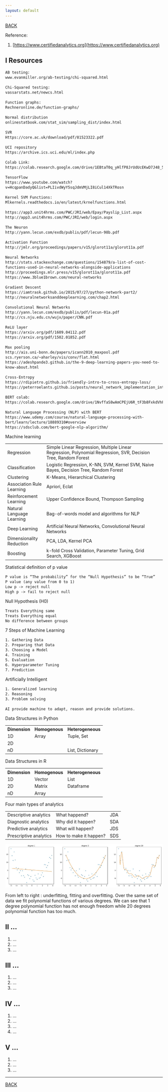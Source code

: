 ```yaml
---
layout: default
---
```


[BACK](./)

Reference:

1. [https://www.certifiedanalytics.org](https://www.certifiedanalytics.org)

## I Resources
```
AB testing:
www.evanmiller.org/ab-testing/chi-squared.html

Chi-Squared testing:
vassarstats.net/newcs.html

Function graphs:
Rechneronline.de/function-graphs/

Normal distribution
onlinestatbook.com/stat_sim/sampling_dist/index.html

SVR
Https://core.ac.uk/download/pdf/81523322.pdf

UCI repository
https://archive.ics.uci.edu/ml/index.php

Colab Link:
https://colab.research.google.com/drive/1EBtaT0q_yHlfP8JrUdUcEKwD7J48_5Ya

TensorFlow
https://www.youtube.com/watch?v=HcqpanDadyQ&list=PLIivdWyY5sqJdmVMjLI8iCul14XkTRosn

Kernel SVM Functions:
Mlkernels.readthedocs.io/en/latest/krnelfunctions.html

https://app3.unit4hrms.com/PWC/JRI/web/Epay/Payslip_List.aspx
http://app3.unit4hrms.com/PWC/JRI/web/login.aspx

The Neuron
http://yann.lecun.com/exdb/publis/pdf/lecun-98b.pdf

Activation Function
http://jmlr.org/proceedings/papers/v15/glorot11a/glorot11a.pdf

Neural Networks
http://stats.stackexchange.com/questions/154879/a-list-of-cost-functions-used-in-neural-networks-alongside-applications
http://proceedings.mlr.press/v15/glorot11a/glorot11a.pdf
https://www.3blue1brown.com/neural-networks

Gradient Descent
https://iamtrask.github.io/2015/07/27/python-network-part2/
http://neuralnetworksanddeeplearning.com/chap2.html

Convolutional Neural Networks
http://yann.lecun.com/exdb/publis/pdf/lecun-01a.pdf
http://cs.nju.edu.cn/wujx/paper/CNN.pdf

ReLU layer
https://arxiv.org/pdf/1609.04112.pdf
https://arxiv.org/pdf/1502.01852.pdf

Max pooling
http://ais.uni-bonn.de/papers/icann2010_maxpool.pdf
scs.ryerson.ca/~aharley/vis/conv/flat.html
https://adeshpande3.github.io/the-9-deep-learning-papers-you-need-to-know-about.html

Cross-Entropy
https://rdipietro.github.io/friendly-intro-to-cross-entropy-loss/
https://peterroelants.github.io/posts/neural_network_implementation_intermezzo02/

BERT colab:
https://colab.research.google.com/drive/1NvffaS8wAmCPEjU6R_tF3b8FxkdVhFR5

Natural Language Processing (NLP) with BERT 
https://www.udemy.com/course/natural-language-processing-with-bert/learn/lecture/18889310#overview
https://sdsclub.com/bert-google-nlp-algorithm/
```
Machine learning
<table>
  <tr>
    <td>Regression</td> <td>Simple Linear Regression, Multiple Linear Regression, Polynomial Regression, SVR, Decision Tree, Random Forest</td> <td></td>
  </tr>
  <tr>
    <td>Classification</td> <td>Logistic Regression, K-NN, SVM, Kernel SVM, Naive Bayes, Decision Tree, Random Forest</td> <td></td>
  </tr>
  <tr>
    <td>Clustering</td> <td>K-Means, Hierarchical Clustering</td> <td></td>
  </tr>
  <tr>
    <td>Association Rule Learning</td> <td>Apriori, Eclat</td> <td></td>
  </tr>
  <tr>
    <td>Reinforcement Learning</td> <td>Upper Confidence Bound, Thompson Sampling</td> <td></td>
  </tr>
  <tr>
    <td>Natural Language Learning</td> <td>Bag-of-words model and algorithms for NLP</td> <td></td>
  </tr>
  <tr>
    <td>Deep Learning</td> <td>Artificial Neural Networks, Convolutional Neural Networks</td> <td></td>
  </tr>
  <tr>
    <td>Dimensionality Reduction</td> <td>PCA, LDA, Kernel PCA</td> <td></td>
  </tr>
  <tr>
    <td>Boosting</td> <td>k-fold Cross Validation, Parameter Tuning, Grid Search, XGBoost</td> <td></td>
  </tr>
</table>

Statistical definition of p value
```
P value is “The probability” for the “Null Hypothesis” to be “True”
P value (any value from 0 to 1)
Low p -> reject null
High p -> fail to reject null
```
Null Hypothesis (H0)
```
Treats Everything same
Treats Everything equal
No difference between groups
```
7 Steps of Machine Learning
```
1. Gathering Data
2. Preparing that Data
3. Choosing a Model
4. Training
5. Evaluation
6. Hyperparameter Tuning
7. Prediction
```
Artificially Intelligent
```
1. Generalized learning
2. Reasoning
3. Problem solving

AI provide machine to adapt, reason and provide solutions.
``` 

Data Structures in Python
<table>
  <tr>
    <th>Dimension</th> <th>Homogenous</th> <th>Heterogeneous</th>
  </tr>
  <tr>
    <td>1D</td> <td>Array</td> <td>Tuple, Set</td>
  </tr>
  <tr>
    <td>2D</td> <td></td> <td></td>
  </tr>
  <tr>
    <td>nD</td> <td></td> <td>List, Dictionary</td>
  </tr>
</table>

Data Structures in R
<table>
  <tr>
    <th>Dimension</th> <th>Homogenous</th> <th>Heterogeneous</th>
  </tr>
  <tr>
    <td>1D</td> <td>Vector</td> <td>List</td>
  </tr>
  <tr>
    <td>2D</td> <td>Matrix</td> <td>Dataframe</td>
  </tr>
  <tr>
    <td>nD</td> <td>Array</td> <td></td>
  </tr>
</table>

Four main types of analytics
<table>
  <tr>
    <td>Descriptive analytics</td> <td>What happend?</td> <td>JDA</td>
  </tr>
  <tr>
    <td>Diagnostic analytics</td> <td>Why did it happen?</td> <td>SDA</td>
  </tr>
  <tr>
    <td>Predictive analytics</td> <td>What will happen?</td> <td>JDS</td>
  </tr>
  <tr>
    <td>Prescriptive analytics</td> <td>How to make it happen?</td> <td>SDS</td>
  </tr>
</table>
  
![fitting](./images/ML/fitting.png)

From left to right : underfitting, fitting and overfitting. Over the same set of data we fit polynomial functions of various degrees. We can see that 1 degree polynomial function has not enough freedom while 20 degrees polynomial function has too much.
## II ...

1. ...
1. ...
1. ...

## III ...

1. ...
1. ...
1. ...

## IV ...

1. ...
1. ...
1. ...
1. ...

## V ...

1. ...
1. ...
1. ...

* * *

[BACK](./)
